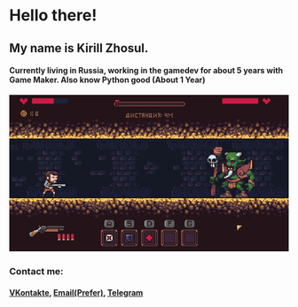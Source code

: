 # Hello there!

## My name is Kirill Zhosul.
#### Currently living in Russia, working in the gamedev for about 5 years with Game Maker. Also know Python good (About 1 Year)

![Old Tunnel](oldtunnel.gif)

### Contact me:
#### [VKontakte](https://vk.com/kirillzhosul), [Email(Prefer)](kodengprivate@gmail.com), [Telegram](https://t.me/kirillzhosul)
